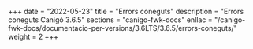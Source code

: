 +++
date        = "2022-05-23"
title       = "Errors coneguts"
description = "Errors coneguts Canigó 3.6.5"
sections    = "canigo-fwk-docs"
enllac		= "/canigo-fwk-docs/documentacio-per-versions/3.6LTS/3.6.5/errors-coneguts/"
weight      = 2
+++
